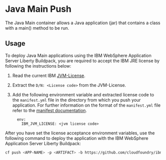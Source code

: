 Java Main Push
========================================

The Java Main container allows a Java application (jar) that contains a class with a main() method to be run.

## Usage
To deploy Java Main applications using the IBM WebSphere Application Server Liberty Buildpack, you are required to accept the IBM JRE license by following the instructions below:

1. Read the current IBM [JVM-License][].
2. Extract the `D/N: <License code>` from the JVM-License.
3. Add the following environment variable and extracted license code to the `manifest.yml` file in the directory from which you push your application. For further information on the format of
the `manifest.yml` file refer to the [manifest documentation][].

    ```
      env:
        IBM_JVM_LICENSE: <jvm license code>
    ```

After you have set the license acceptance environment variables, use the following command to deploy the application with the IBM WebSphere Application Server Liberty Buildpack:

```bash
cf push <APP-NAME> -p <ARTIFACT> -b https://github.com/cloudfoundry/ibm-websphere-liberty-buildpack.git --no-route
```

[JVM-License]: http://www14.software.ibm.com/cgi-bin/weblap/lap.pl?la_formnum=&li_formnum=L-AWON-8GALN9&title=IBM%C2%AE+SDK%2C+Java-+Technology+Edition%2C+Version+7.0&l=en
[manifest documentation]: http://docs.cloudfoundry.com/docs/using/deploying-apps/manifest.html